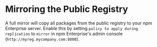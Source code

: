 # Mirroring the Public Registry

A full mirror will copy all packages from the public registry to your npm Enterprise server. Enable this by setting `policy to apply during replication` to `mirror` in npm Enterprise's admin console (`http://myreg.mycompany.com:8800`).
